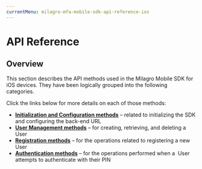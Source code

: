 ```yaml
---
currentMenu: milagro-mfa-mobile-sdk-api-reference-ios
---
```


<h1>API Reference</h1>

<h2>Overview</h2>

<p>This section describes the API methods used in the Milagro Mobile SDK for iOS&nbsp;devices. They have been logically grouped into the following categories.</p>

<p>Click the links below for more details on each of those&nbsp;methods:</p>

<ul>
	<li><a hqid="240737" href="../mobile-sdk-ios/milagro-mfa-mobile-sdk-init-config-methods.html"><strong>Initialization and Configuration methods</strong></a> &ndash;&nbsp;related to initializing the SDK and configuring the back-end URL</li>
	<li><a hqid="240738" href="../mobile-sdk-ios/milagro-mfa-mobile-sdk-user-management-methods.html"><strong>User Management methods</strong></a>&nbsp;&ndash;&nbsp;for creating, retrieving, and deleting a User</li>
	<li><a hqid="241350" href="../mobile-sdk-ios/milagro-mfa-mobile-sdk-registration-methods.html"><strong>Registration methods</strong></a> &ndash; for the operations related to registering a new User</li>
	<li><a hqid="241351" href="../mobile-sdk-ios/milagro-mfa-mobile-sdk-authentication-methods.html"><strong>Authentication methods</strong></a> &ndash; for the operations performed when a &nbsp;User attempts to authenticate with their PIN</li>
</ul>
